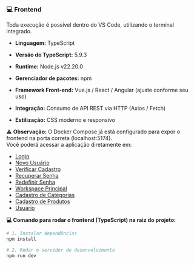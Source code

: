 ### 💻 Frontend

Toda execução é possível dentro do VS Code, utilizando o terminal integrado.

- **Linguagem:** TypeScript  
- **Versão do TypeScript:** 5.9.3  
- **Runtime:** Node.js v22.20.0  

- **Gerenciador de pacotes:** npm  
- **Framework Front-end:** Vue.js / React / Angular (ajuste conforme seu uso)  
- **Integração:** Consumo de API REST via HTTP (Axios / Fetch)  
- **Estilização:** CSS moderno e responsivo  

⚠️ **Observação:** O Docker Compose já está configurado para expor o frontend na porta correta (localhost:5174).  
Você poderá acessar a aplicação diretamente em:  

- [Login](http://localhost:5174/api_html/01_pg_login.html)  
- [Novo Usuário](http://localhost:5174/api_html/02_pg_newUsuario.html)  
- [Verificar Cadastro](http://localhost:5174/api_html/03_pg_verificarCadastro.html)  
- [Recuperar Senha](http://localhost:5174/api_html/04_pg_recuperarSenha.html)  
- [Redefinir Senha](http://localhost:5174/api_html/05_pg_redefinirSenha.html)  
- [Workspace Principal](http://localhost:5174/api_html/07_pg_workspace.html)  
- [Cadastro de Categorias](http://localhost:5174/api_html/pg_workSpace/CadastroCategorias.html)  
- [Cadastro de Produtos](http://localhost:5173/api_html/pg_workSpace/CadastroProdutos.html)  
- [Usuário](http://localhost:8080/usuario)  

**💻 Comando para rodar o frontend (TypeScript) na raiz do projeto:**
```bash
# 1. Instalar dependências
npm install

# 2. Rodar o servidor de desenvolvimento
npm run dev

